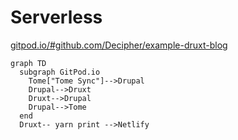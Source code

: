 # Serverless

<div class="text-sm">

[gitpod.io/#github.com/Decipher/example-druxt-blog](https://gitpod.io/#github.com/Decipher/example-druxt-blog)

```mermaid { theme: 'neutral' }
graph TD
  subgraph GitPod.io
    Tome["Tome Sync"]-->Drupal
    Drupal-->Druxt
    Druxt-->Drupal
    Drupal-->Tome
  end
  Druxt-- yarn print -->Netlify
```

</div>

<!--
-->
